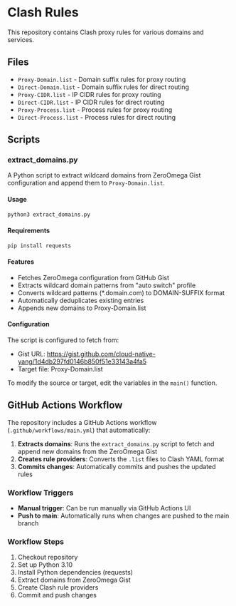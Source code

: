 # Clash Rules

This repository contains Clash proxy rules for various domains and services.

## Files

- `Proxy-Domain.list` - Domain suffix rules for proxy routing
- `Direct-Domain.list` - Domain suffix rules for direct routing  
- `Proxy-CIDR.list` - IP CIDR rules for proxy routing
- `Direct-CIDR.list` - IP CIDR rules for direct routing
- `Proxy-Process.list` - Process rules for proxy routing
- `Direct-Process.list` - Process rules for direct routing

## Scripts

### extract_domains.py

A Python script to extract wildcard domains from ZeroOmega Gist configuration and append them to `Proxy-Domain.list`.

#### Usage

```bash
python3 extract_domains.py
```

#### Requirements

```bash
pip install requests
```

#### Features

- Fetches ZeroOmega configuration from GitHub Gist
- Extracts wildcard domain patterns from "auto switch" profile
- Converts wildcard patterns (*.domain.com) to DOMAIN-SUFFIX format
- Automatically deduplicates existing entries
- Appends new domains to Proxy-Domain.list

#### Configuration

The script is configured to fetch from:
- Gist URL: https://gist.github.com/cloud-native-yang/1d4db297fd0146b850f51e33143a4fa5
- Target file: Proxy-Domain.list

To modify the source or target, edit the variables in the `main()` function.

## GitHub Actions Workflow

The repository includes a GitHub Actions workflow (`.github/workflows/main.yml`) that automatically:

1. **Extracts domains**: Runs the `extract_domains.py` script to fetch and append new domains from the ZeroOmega Gist
2. **Creates rule providers**: Converts the `.list` files to Clash YAML format
3. **Commits changes**: Automatically commits and pushes the updated rules

### Workflow Triggers

- **Manual trigger**: Can be run manually via GitHub Actions UI
- **Push to main**: Automatically runs when changes are pushed to the main branch

### Workflow Steps

1. Checkout repository
2. Set up Python 3.10
3. Install Python dependencies (requests)
4. Extract domains from ZeroOmega Gist
5. Create Clash rule providers
6. Commit and push changes
